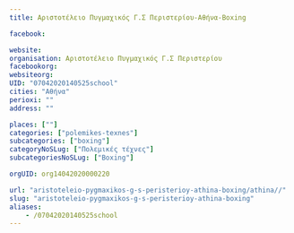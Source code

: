 ```yaml
---
title: Αριστοτέλειο Πυγμαχικός Γ.Σ Περιστερίου-Αθήνα-Boxing

facebook:

website:
organisation: Αριστοτέλειο Πυγμαχικός Γ.Σ Περιστερίου
facebookorg:
websiteorg:
UID: "07042020140525school"
cities: "Αθήνα"
perioxi: ""
address: ""

places: [""]
categories: ["polemikes-texnes"]
subcategories: ["boxing"]
categoryNoSLug: ["Πολεμικές τέχνες"]
subcategoriesNoSLug: ["Boxing"]

orgUID: org14042020000220

url: "aristoteleio-pygmaxikos-g-s-peristerioy-athina-boxing/athina//"
slug: "aristoteleio-pygmaxikos-g-s-peristerioy-athina-boxing"
aliases:
    - /07042020140525school
---
```






